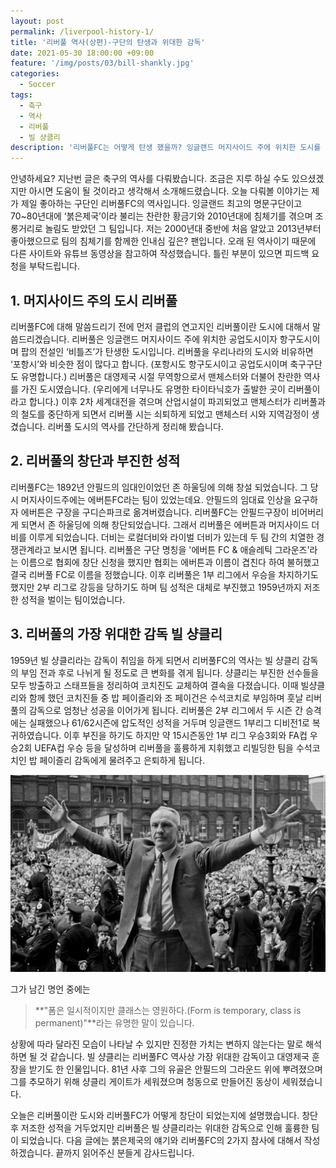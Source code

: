 ```yaml
---
layout: post
permalink: /liverpool-history-1/
title: '리버풀 역사(상편)-구단의 탄생과 위대한 감독'
date: 2021-05-30 18:00:00 +09:00
feature: '/img/posts/03/bill-shankly.jpg'
categories:
  - Soccer
tags:
  - 축구
  - 역사
  - 리버풀
  - 빌 샹클리
description: '리버풀FC는 어떻게 탄생 했을까? 잉글랜드 머지사이드 주에 위치한 도시를 연고지로 두고있는 리버풀FC의 역사와 위대한 감독인 빌 샹클리에 대해서...'
---
```


  안녕하세요? 지난번 글은 축구의 역사를 다뤄봤습니다. 조금은 지루 하실 수도 있으셨겠지만 아시면 도움이 될 것이라고 생각해서 소개해드렸습니다. 오늘 다뤄볼 이야기는 제가 제일 좋아하는 구단인 리버풀FC의 역사입니다. 잉글랜드 최고의 명문구단이고 70~80년대에 ‘붉은제국’이라 불리는 찬란한 황금기와 2010년대에 침체기를 겪으며 조롱거리로 놀림도 받았던 그 팀입니다. 저는 2000년대 중반에 처음 알았고 2013년부터 좋아했으므로 팀의 침체기를 함께한 인내심 깊은? 팬입니다. 오래 된 역사이기 때문에 다른 사이트와 유튜브 동영상을 참고하여 작성했습니다. 틀린 부분이 있으면 피드백 요청을 부탁드립니다.

  ## 1. 머지사이드 주의 도시 리버풀

  리버풀FC에 대해 말씀드리기 전에 먼저 클럽의 연고지인 리버풀이란 도시에 대해서 말씀드리겠습니다. 리버풀은 잉글랜드 머지사이드 주에 위치한 공업도시이자 항구도시이며 팝의 전설인 ‘비틀즈’가 탄생한 도시입니다. 리버풀을 우리나라의 도시와 비유하면 ‘포항시’와 비슷한 점이 많다고 합니다. (포항시도 항구도시이고 공업도시이며 축구구단도 유명합니다.) 리버풀은 대영제국 시절 무역항으로서 맨체스터와 더불어 찬란한 역사를 가진 도시였습니다. (우리에게 너무나도 유명한 타이타닉호가 출발한 곳이 리버풀이라고 합니다.) 이후 2차 세계대전을 겪으며 산업시설이 파괴되었고 맨체스터가 리버풀과의 철도를 중단하게 되면서 리버풀 시는 쇠퇴하게 되었고 맨체스터 시와 지역감정이 생겼습니다. 리버풀 도시의 역사를 간단하게 정리해 봤습니다.

  ## 2. 리버풀의 창단과 부진한 성적

  리버풀FC는 1892년 안필드의 임대인이었던 존 하울딩에 의해 창설 되었습니다. 그 당시 머지사이드주에는 에버튼FC라는 팀이 있었는데요. 안필드의 임대료 인상을 요구하자 에버튼은 구장을 구디슨파크로 옮겨버렸습니다. 리버풀FC는 안필드구장이 비어버리게 되면서 존 하울딩에 의해 창단되었습니다. 그래서 리버풀은 에버튼과 머지사이드 더비를 이루게 되었습니다. 더비는 로컬더비와 라이벌 더비가 있는데 두 팀 간의 치열한 경쟁관계라고 보시면 됩니다. 리버풀은 구단 명칭을 '에버튼 FC & 애슬레틱 그라운즈'라는 이름으로 협회에 창단 신청을 했지만 협회는 에버튼과 이름이 겹친다 하여 불허했고 결국 리버풀 FC로 이름을 정했습니다. 이후 리버풀은 1부 리그에서 우승을 차지하기도 했지만 2부 리그로 강등을 당하기도 하며 팀 성적은 대체로 부진했고 1959년까지 저조한 성적을 벌이는 팀이었습니다.

  ## 3. 리버풀의 가장 위대한 감독 빌 샹클리

  1959년 빌 샹클리라는 감독이 취임을 하게 되면서 리버풀FC의 역사는 빌 샹클리 감독의 부임 전과 후로 나뉘게 될 정도로 큰 변화를 겪게 됩니다. 샹클리는 부진한 선수들을 모두 방출하고 스태프들을 정리하여 코치진도 교체하여 결속을 다졌습니다. 이때 빌샹클리와 함께 했던 코치진들 중 밥 페이즐리와 조 페이건은 수석코치로 부임하며 훗날 리버풀의 감독으로 엄청난 성공을 이어가게 됩니다. 리버풀은 2부 리그에서 두 시즌 간 승격에는 실패했으나 61/62시즌에 압도적인 성적을 거두며 잉글랜드 1부리그 디비전1로 복귀하였습니다. 이후 부진을 하기도 하지만 약 15시즌동안 1부 리그 우승3회와 FA컵 우승2회 UEFA컵 우승 등을 달성하며 리버풀을 훌륭하게 지휘했고 리빌딩한 팀을 수석코치인 밥 페이즐리 감독에게 물려주고 은퇴하게 됩니다.

  ![빌 샹클리](/img/posts/03/bill-shankly.jpg)

  그가 남긴 명언 중에는
  > **"폼은 일시적이지만 클래스는 영원하다.(Form is temporary, class is permanent)"**라는 유명한 말이 있습니다.

  상황에 따라 달라진 모습이 나타날 수 있지만 진정한 가치는 변하지 않는다는 말로 해석하면 될 것 같습니다. 빌 샹클리는 리버풀FC 역사상 가장 위대한 감독이고 대영제국 훈장을 받기도 한 인물입니다. 81년 사후 그의 유골은 안필드의 그라운드 위에 뿌려졌으며 그를 추모하기 위해 샹클리 게이트가 세워졌으며 청동으로 만들어진 동상이 세워졌습니다.

  오늘은 리버풀이란 도시와 리버풀FC가 어떻게 창단이 되었는지에 설명했습니다. 창단 후 저조한 성적을 거두었지만 리버풀은 빌 샹클리라는 위대한 감독으로 인해 훌륭한 팀이 되었습니다. 다음 글에는 붉은제국의 얘기와 리버풀FC의 2가지 참사에 대해서 작성하겠습니다. 끝까지 읽어주신 분들게 감사드립니다.
